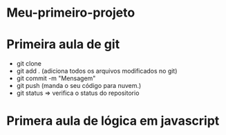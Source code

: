 # Meu-primeiro-projeto


# Primeira aula de git

- git clone <caminho do repositorio.>
- git add . (adiciona todos os arquivos modificados no git)
- git commit -m "Mensagem"
- git push (manda o seu código para nuvem.)
- git status => verifica o status do repositorio

# Primera aula de lógica em javascript